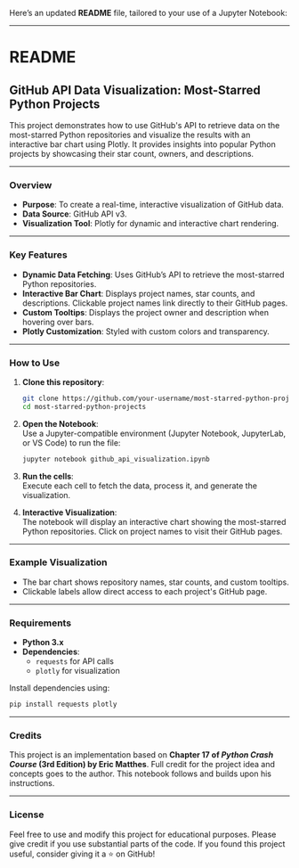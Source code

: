 Here’s an updated **README** file, tailored to your use of a Jupyter Notebook:

---

# README

## GitHub API Data Visualization: Most-Starred Python Projects

This project demonstrates how to use GitHub's API to retrieve data on the most-starred Python repositories and visualize the results with an interactive bar chart using Plotly. It provides insights into popular Python projects by showcasing their star count, owners, and descriptions.

---

### Overview
- **Purpose**: To create a real-time, interactive visualization of GitHub data.
- **Data Source**: GitHub API v3.
- **Visualization Tool**: Plotly for dynamic and interactive chart rendering.

---

### Key Features
- **Dynamic Data Fetching**: Uses GitHub’s API to retrieve the most-starred Python repositories.
- **Interactive Bar Chart**: Displays project names, star counts, and descriptions. Clickable project names link directly to their GitHub pages.
- **Custom Tooltips**: Displays the project owner and description when hovering over bars.
- **Plotly Customization**: Styled with custom colors and transparency.

---

### How to Use
1. **Clone this repository**:  
   ```bash
   git clone https://github.com/your-username/most-starred-python-projects.git
   cd most-starred-python-projects
   ```

2. **Open the Notebook**:  
   Use a Jupyter-compatible environment (Jupyter Notebook, JupyterLab, or VS Code) to run the file:  
   ```bash
   jupyter notebook github_api_visualization.ipynb
   ```

3. **Run the cells**:  
   Execute each cell to fetch the data, process it, and generate the visualization.

4. **Interactive Visualization**:  
   The notebook will display an interactive chart showing the most-starred Python repositories. Click on project names to visit their GitHub pages.

---

### Example Visualization
- The bar chart shows repository names, star counts, and custom tooltips.
- Clickable labels allow direct access to each project's GitHub page.

---

### Requirements
- **Python 3.x**
- **Dependencies**:  
  - `requests` for API calls  
  - `plotly` for visualization

Install dependencies using:
```bash
pip install requests plotly
```

---

### Credits
This project is an implementation based on **Chapter 17 of *Python Crash Course* (3rd Edition) by Eric Matthes**. Full credit for the project idea and concepts goes to the author. This notebook follows and builds upon his instructions.

---

### License
Feel free to use and modify this project for educational purposes. Please give credit if you use substantial parts of the code. If you found this project useful, consider giving it a ⭐ on GitHub!